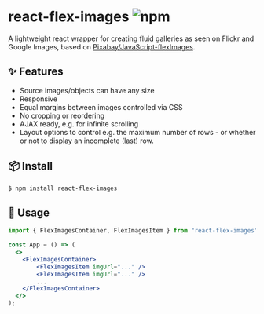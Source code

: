 # react-flex-images ![npm](https://img.shields.io/npm/v/react-flex-images.svg?style=flat-square)

A lightweight react wrapper for creating fluid galleries as seen on Flickr and Google Images, based on [Pixabay/JavaScript-flexImages](https://github.com/Pixabay/JavaScript-flexImages).

## ✨ Features 

- Source images/objects can have any size
- Responsive
- Equal margins between images controlled via CSS
- No cropping or reordering
- AJAX ready, e.g. for infinite scrolling
- Layout options to control e.g. the maximum number of rows - or whether or not to display an incomplete (last) row.

## 📦 Install 

```bash
$ npm install react-flex-images
```

## 🔨 Usage 

```jsx
import { FlexImagesContainer, FlexImagesItem } from "react-flex-images";

const App = () => (
  <>
    <FlexImagesContainer>
        <FlexImagesItem imgUrl="..." />
        <FlexImagesItem imgUrl="..." />
        ...
    </FlexImagesContainer>
  </>
);
```
